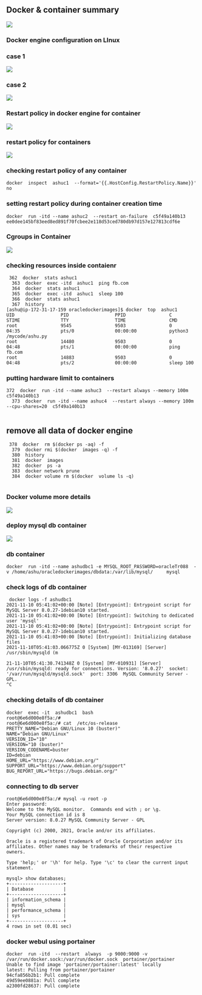 ## Docker & container summary 

<img src="sum.png">

### Docker engine configuration on LInux 

### case 1

<img src="case1.png">

### case 2 

<img src="case2.png">

### Restart policy in docker engine for container 

<img src="restart.png">

### restart policy for containers 

<img src="policy.png">

### checking restart policy of any container 

```
docker  inspect  ashuc1  --format='{{.HostConfig.RestartPolicy.Name}}'
no

```

### setting restart policy during container creation time 

```
docker  run -itd --name ashuc2  --restart on-failure  c5f49a140b13  
ee0dee145bf83eed8ed891f70fcbee2e118d53ced780db97d157e127813cdf6e
```

###  Cgroups in Container 

<img src="cg.png">

### checking resources inside contaienr 

```
 362  docker  stats ashuc1
  363  docker  exec -itd  ashuc1  ping fb.com 
  364  docker  stats ashuc1
  365  docker  exec -itd  ashuc1  sleep 100 
  366  docker  stats ashuc1
  367  history 
[ashu@ip-172-31-17-159 oracledockerimages]$ docker  top  ashuc1
UID                 PID                 PPID                C                   STIME               TTY                 TIME                CMD
root                9545                9503                0                   04:35               pts/0               00:00:00            python3 /mycode/ashu.py
root                14480               9503                0                   04:48               pts/1               00:00:00            ping fb.com
root                14883               9503                0                   04:48               pts/2               00:00:00            sleep 100

```

### putting hardware limit to containers 

```
372  docker  run -itd --name ashuc3  --restart always --memory 100m   c5f49a140b13
  373  docker  run -itd --name ashuc4  --restart always --memory 100m  --cpu-shares=20  c5f49a140b13
  
```

## remove all data of docker engine 

```
 378  docker  rm $(docker ps -aq) -f
  379  docker rmi $(docker  images -q) -f
  380  history 
  381  docker  images 
  382  docker  ps -a
  383  docker network prune 
  384  docker volume rm $(docker  volume ls -q)
  
```

### Docker volume more details 

<img src="dvol.png">

### deploy mysql db container 

<img src="db.png">

### db container 

```
docker  run -itd --name ashudbc1 -e MYSQL_ROOT_PASSWORD=oracleTr088  -v /home/ashu/oracledockerimages/dbdata:/var/lib/mysql/     mysql

```

### check logs of db container 

```
 docker logs -f ashudbc1
2021-11-10 05:41:02+00:00 [Note] [Entrypoint]: Entrypoint script for MySQL Server 8.0.27-1debian10 started.
2021-11-10 05:41:02+00:00 [Note] [Entrypoint]: Switching to dedicated user 'mysql'
2021-11-10 05:41:02+00:00 [Note] [Entrypoint]: Entrypoint script for MySQL Server 8.0.27-1debian10 started.
2021-11-10 05:41:03+00:00 [Note] [Entrypoint]: Initializing database files
2021-11-10T05:41:03.066775Z 0 [System] [MY-013169] [Server] /usr/sbin/mysqld (m

21-11-10T05:41:30.741348Z 0 [System] [MY-010931] [Server] /usr/sbin/mysqld: ready for connections. Version: '8.0.27'  socket: '/var/run/mysqld/mysqld.sock'  port: 3306  MySQL Community Server - GPL.
^C

```

### checking details of db container 

```
docker  exec -it  ashudbc1  bash 
root@6e6d000e8f5a:/# 
root@6e6d000e8f5a:/# cat  /etc/os-release 
PRETTY_NAME="Debian GNU/Linux 10 (buster)"
NAME="Debian GNU/Linux"
VERSION_ID="10"
VERSION="10 (buster)"
VERSION_CODENAME=buster
ID=debian
HOME_URL="https://www.debian.org/"
SUPPORT_URL="https://www.debian.org/support"
BUG_REPORT_URL="https://bugs.debian.org/"

```

### connecting to db server 

```
root@6e6d000e8f5a:/# mysql -u root -p 
Enter password: 
Welcome to the MySQL monitor.  Commands end with ; or \g.
Your MySQL connection id is 8
Server version: 8.0.27 MySQL Community Server - GPL

Copyright (c) 2000, 2021, Oracle and/or its affiliates.

Oracle is a registered trademark of Oracle Corporation and/or its
affiliates. Other names may be trademarks of their respective
owners.

Type 'help;' or '\h' for help. Type '\c' to clear the current input statement.

mysql> show databases;
+--------------------+
| Database           |
+--------------------+
| information_schema |
| mysql              |
| performance_schema |
| sys                |
+--------------------+
4 rows in set (0.01 sec)

```

### docker webuI using portainer 

```
docker  run -itd  --restart  always  -p 9000:9000 -v  /var/run/docker.sock:/var/run/docker.sock  portainer/portainer 
Unable to find image 'portainer/portainer:latest' locally
latest: Pulling from portainer/portainer
94cfa856b2b1: Pull complete 
49d59ee0881a: Pull complete 
a2300fd28637: Pull complete 

```



